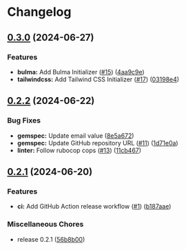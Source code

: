 # Changelog

## [0.3.0](https://github.com/JuanVqz/simple_form-themes/compare/v0.2.2...v0.3.0) (2024-06-27)


### Features

* **bulma:** Add Bulma Initializer ([#15](https://github.com/JuanVqz/simple_form-themes/issues/15)) ([4aa9c9e](https://github.com/JuanVqz/simple_form-themes/commit/4aa9c9ee5c21b0d0d431d812d52e9f47c8836c92))
* **tailwindcss:** Add Tailwind CSS Initializer ([#17](https://github.com/JuanVqz/simple_form-themes/issues/17)) ([03198e4](https://github.com/JuanVqz/simple_form-themes/commit/03198e486ce93e22848bb09b7926026a5044fee2))

## [0.2.2](https://github.com/JuanVqz/simple_form-themes/compare/v0.2.1...v0.2.2) (2024-06-22)


### Bug Fixes

* **gemspec:** Update email value ([8e5a672](https://github.com/JuanVqz/simple_form-themes/commit/8e5a6724812d34317dc24dc2c8172ff809f27364))
* **gemspec:** Update GitHub repository URL ([#11](https://github.com/JuanVqz/simple_form-themes/issues/11)) ([1d71e0a](https://github.com/JuanVqz/simple_form-themes/commit/1d71e0a060678f60e1d2ace623b25b73016fb802))
* **linter:** Follow rubocop cops ([#13](https://github.com/JuanVqz/simple_form-themes/issues/13)) ([11cb467](https://github.com/JuanVqz/simple_form-themes/commit/11cb467d53a7a270f490f141937593e41965f42a))

## [0.2.1](https://github.com/JuanVqz/simple_form-themes/compare/v0.2.1...v0.2.1) (2024-06-20)


### Features

* **ci:** Add GitHub Action release workflow ([#1](https://github.com/JuanVqz/simple_form-themes/issues/1)) ([b187aae](https://github.com/JuanVqz/simple_form-themes/commit/b187aae9ffcd15afdc98b4a4a1ba366e351c8bea))


### Miscellaneous Chores

* release 0.2.1 ([56b8b00](https://github.com/JuanVqz/simple_form-themes/commit/56b8b00a894b509d6e067620639dcec7ddac88a5))
